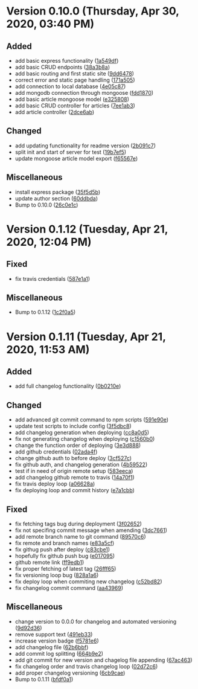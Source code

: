 # Version 0.10.0 (Thursday, Apr 30, 2020, 03:40 PM)

## Added
- add basic express functionality ([1a549df](https://github.com/undefinedhuman/sts-blog//commit/1a549df0e9a74c54c5fa1dde1a1f334181b400e9))
- add basic CRUD endpoints ([38a3b8a](https://github.com/undefinedhuman/sts-blog//commit/38a3b8a081727f8dc798f54cada66054d605213b))
- add basic routing and first static site ([9dd6478](https://github.com/undefinedhuman/sts-blog//commit/9dd6478fce0152155fc5d0e4767b70b272d8bd84))
- correct error and static page handling ([171a505](https://github.com/undefinedhuman/sts-blog//commit/171a505ed67b3e81c668a64f930bfda34ff82471))
- add connection to local database ([4e05c87](https://github.com/undefinedhuman/sts-blog//commit/4e05c874c4df0bd2253d5b73e1bcb1112c4a8e54))
- add mongodb connection through mongoose ([fdd1870](https://github.com/undefinedhuman/sts-blog//commit/fdd1870fd3071cc51cc810010dd8c181b34b5a9f))
- add basic article mongoose model ([e325808](https://github.com/undefinedhuman/sts-blog//commit/e325808897f0c14f5d2e35a09a5c7474a8783a6e))
- add basic CRUD controller for articles ([7ee1ab3](https://github.com/undefinedhuman/sts-blog//commit/7ee1ab34511b91808efbfabeb41a559978a23688))
- add article controller ([2dce6ab](https://github.com/undefinedhuman/sts-blog//commit/2dce6abfe9d1af42f0e389e80ca7ccbfc09961e4))

## Changed
- add updating functionality for readme version ([2b091c7](https://github.com/undefinedhuman/sts-blog//commit/2b091c75d990e1563c7c9a65d76fd58b6a3a8c62))
- split init and start of server for test ([19b7ef5](https://github.com/undefinedhuman/sts-blog//commit/19b7ef5c3c8a50abd717f6f8f1582bcb1d9a6c53))
- update mongoose article model export ([f65567e](https://github.com/undefinedhuman/sts-blog//commit/f65567ebeb002bec8e73b980488689296fb890c0))

## Miscellaneous
- install express package ([35f5d5b](https://github.com/undefinedhuman/sts-blog//commit/35f5d5b2cd60d9ebeb457d890d6463f21a067af0))
- update author section ([60ddbda](https://github.com/undefinedhuman/sts-blog//commit/60ddbda09f87a296b021b8f3de7a6bfc29478c8d))
- Bump to 0.10.0 ([26c0e1c](https://github.com/undefinedhuman/sts-blog//commit/26c0e1c98a696b5d356ff171e6fd96f4746110c0))

# Version 0.1.12 (Tuesday, Apr 21, 2020, 12:04 PM)

## Fixed
- fix travis credentials ([587e1a1](https://github.com/undefinedhuman/sts-blog//commit/587e1a1f44991994dff379b56490fed05f0cd691))

## Miscellaneous
- Bump to 0.1.12 ([1c2f0a5](https://github.com/undefinedhuman/sts-blog//commit/1c2f0a5cc80631289e58e09160fedd9d8fd3a290))

# Version 0.1.11 (Tuesday, Apr 21, 2020, 11:53 AM)

## Added
- add full changelog functionality ([0b0210e](https://github.com/undefinedhuman/sts-blog//commit/0b0210ea973270e024f746cba28a0a69ffa27823))

## Changed
- add advanced git commit command to npm scripts ([591e90e](https://github.com/undefinedhuman/sts-blog//commit/591e90eadac7cb26608068ed1bafb6e7fad2c16b))
- update test scripts to include config ([3f5dbc8](https://github.com/undefinedhuman/sts-blog//commit/3f5dbc8f05017ef299a01fe925e4bb75664514e8))
- add changelog  generation when deploying ([cc8a0d5](https://github.com/undefinedhuman/sts-blog//commit/cc8a0d5f19c806da2fc485218c94868b14ec3a95))
- fix not generating changelog when deploying ([c1560b0](https://github.com/undefinedhuman/sts-blog//commit/c1560b025b4159b73af213e493a382d08c89dc3f))
- change the function order of deploying ([3e3d888](https://github.com/undefinedhuman/sts-blog//commit/3e3d88810652597c30f9143000edb285c8e9c970))
- add github credentials ([02ada4f](https://github.com/undefinedhuman/sts-blog//commit/02ada4fd625782d6bbd841a556b0c8375e18db5a))
- change github auth to before deploy ([3cf527c](https://github.com/undefinedhuman/sts-blog//commit/3cf527ce3fcf03d2cbb32dbeb8e07cfb6be81efa))
- fix github auth, and changelog generation ([4b59522](https://github.com/undefinedhuman/sts-blog//commit/4b595222be604ea57feb219057f2b7f015b43364))
- test if in need of origin remote setup ([583eeca](https://github.com/undefinedhuman/sts-blog//commit/583eeca5e2a5d4524ae4978d81aafbff321feb9b))
- add changelog github remote to travis ([14a70f1](https://github.com/undefinedhuman/sts-blog//commit/14a70f1def0a46b630ee43cb51b3e191a42ef2e0))
- fix travis deploy loop ([a06628a](https://github.com/undefinedhuman/sts-blog//commit/a06628aecb60dfaf162cd0d582bb521e9c2bd0d9))
- fix deploying loop and commit history ([e7a1cbb](https://github.com/undefinedhuman/sts-blog//commit/e7a1cbb5cd17552eabccb8d9ae27c5ce69f11669))

## Fixed
- fix fetching tags bug during deployment ([3f02652](https://github.com/undefinedhuman/sts-blog//commit/3f02652c8b3c7c5afeccfcd33f7f6e6706f5191e))
- fix not specifing commit message when amending ([3dc7661](https://github.com/undefinedhuman/sts-blog//commit/3dc766185f0b5f4a97913deeade10cffbbbb114d))
- add remote branch name to git command ([89570c6](https://github.com/undefinedhuman/sts-blog//commit/89570c640cdbc21f8fdfc5b543a836d0d11e08f4))
- fix remote and branch names ([e83a5cf](https://github.com/undefinedhuman/sts-blog//commit/e83a5cf344a73a0fc43e17b27d5449ef693e62a0))
- fix githug push after deploy ([c83cbe1](https://github.com/undefinedhuman/sts-blog//commit/c83cbe1759c1b595d331205bfd21e287d762a51e))
- hopefully fix github push bug ([e017095](https://github.com/undefinedhuman/sts-blog//commit/e017095d9ad7b5a4bed3ee98d673e1138ba5d393))
- github remote link ([ff9edb1](https://github.com/undefinedhuman/sts-blog//commit/ff9edb131d7be93dfe93df47f079fe4d55b34f89))
- fix proper fetching of latest tag ([26fff65](https://github.com/undefinedhuman/sts-blog//commit/26fff65fd9cb4613c395648531403c88d5baef5c))
- fix versioning loop bug ([828a1a6](https://github.com/undefinedhuman/sts-blog//commit/828a1a6de79059ebeecfa8950db9298e463750d1))
- fix deploy loop when commiting new changelog ([c52bd82](https://github.com/undefinedhuman/sts-blog//commit/c52bd8232c1010b692c657864ff1466ffa305437))
- fix changelog commit command ([aa43969](https://github.com/undefinedhuman/sts-blog//commit/aa43969fc642656a7d1a3dfca0d7f8a2107269ff))

## Miscellaneous
- change version to 0.0.0 for changelog and automated versioning ([9d92d36](https://github.com/undefinedhuman/sts-blog//commit/9d92d367730d3becbdb06c794b3a1c1b0f4770e2))
- remove support text ([491eb33](https://github.com/undefinedhuman/sts-blog//commit/491eb336165a4cc6163236e96cae357a8f329309))
- increase version badge ([f5781e6](https://github.com/undefinedhuman/sts-blog//commit/f5781e613f27a26caab7c43012a2f6d28254aaec))
- add changelog file ([62b6bbf](https://github.com/undefinedhuman/sts-blog//commit/62b6bbfb4848a6f11f85b44631297d8e7759b43c))
- add commit log splitting ([664b9e2](https://github.com/undefinedhuman/sts-blog//commit/664b9e2e06ddfa42668880d6e8c5d3d7809a6ad2))
- add git commit for new version and chagelog file appending ([67ac463](https://github.com/undefinedhuman/sts-blog//commit/67ac463017ef2b7be419ede8cd6d8d97c09df686))
- fix changelog order and travis changelog loop ([02d72c6](https://github.com/undefinedhuman/sts-blog//commit/02d72c62b91e2840e9e2f793698e1055e6ea8faf))
- add proper changelog versioning ([6cb9cae](https://github.com/undefinedhuman/sts-blog//commit/6cb9cae95182a50e0b59ad1f9298b67541345713))
- Bump to 0.1.11 ([bfdf0a1](https://github.com/undefinedhuman/sts-blog//commit/bfdf0a1dae65bae01ad4b8103669192eede6e1ea))



